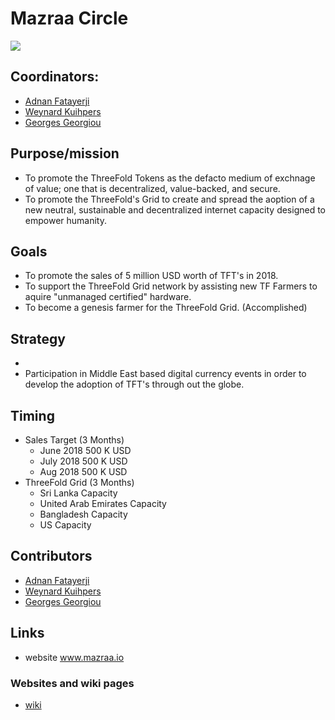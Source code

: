 # Mazraa Circle

![](https://images.unsplash.com/photo-1520637836993-a071674ec67b?ixlib=rb-0.3.5&ixid=eyJhcHBfaWQiOjEyMDd9&s=9cca1fba9f24937ee92dc36f7f5b7403&auto=format&fit=crop&w=2251&q=80)

## Coordinators:

   - [Adnan Fatayerji](https://github.com/threefoldfoundation/info_foundation/blob/master/docs/contributors/Adnan_Fatayerji.md)
   - [Weynard Kuihpers](https://github.com/threefoldfoundation/info_foundation/blob/master/docs/contributors/Weynand_Kuijpers.md)
   - [Georges Georgiou](https://github.com/threefoldfoundation/info_foundation/blob/master/docs/contributors/Georges_Georgiou.md)


## Purpose/mission

- To promote the ThreeFold Tokens as the defacto medium of exchnage of value; one that is decentralized, value-backed, and secure.
- To promote the ThreeFold's Grid to create and spread the aoption of a new neutral, sustainable and decentralized internet capacity designed to empower humanity.

## Goals

- To promote the sales of 5 million USD worth of TFT's in 2018.
- To support the ThreeFold Grid network by assisting new TF Farmers to aquire "unmanaged certified" hardware.
- To become a genesis farmer for the ThreeFold Grid. (Accomplished)

## Strategy

- 
- Participation in Middle East based digital currency events in order to develop the adoption of TFT's through out the globe. 

## Timing

- Sales Target (3 Months)
   - June 2018 500 K USD
   - July 2018 500 K USD
   - Aug  2018 500 K USD
- ThreeFold Grid (3 Months)
   - Sri Lanka Capacity
   - United Arab Emirates Capacity
   - Bangladesh Capacity
   - US Capacity 
  
## Contributors

   - [Adnan Fatayerji](https://github.com/threefoldfoundation/info_foundation/blob/master/docs/contributors/Adnan_Fatayerji.md)
   - [Weynard Kuihpers](https://github.com/threefoldfoundation/info_foundation/blob/master/docs/contributors/Weynand_Kuijpers.md)
   - [Georges Georgiou](https://github.com/threefoldfoundation/info_foundation/blob/master/docs/contributors/Georges_Georgiou.md)

## Links

- website www.mazraa.io

### Websites and wiki pages

- [wiki](https://github.com/threefoldfoundation/info_mazraa)



